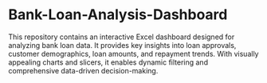 # Bank-Loan-Analysis-Dashboard
This repository contains an interactive Excel dashboard designed for analyzing bank loan data. It provides key insights into loan approvals, customer demographics, loan amounts, and repayment trends. With visually appealing charts and slicers, it enables dynamic filtering and comprehensive data-driven decision-making.
